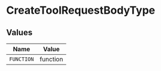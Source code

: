 # CreateToolRequestBodyType


## Values

| Name       | Value      |
| ---------- | ---------- |
| `FUNCTION` | function   |